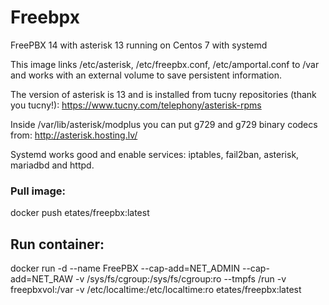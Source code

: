 # Freebpx
FreePBX 14 with asterisk 13 running on Centos 7 with systemd

This image links /etc/asterisk, /etc/freepbx.conf, /etc/amportal.conf to /var and works with an external volume to save persistent information.

The version of asterisk is 13 and is installed from tucny repositories (thank you tucny!): https://www.tucny.com/telephony/asterisk-rpms

Inside /var/lib/asterisk/modplus you can put g729 and g729 binary codecs from: http://asterisk.hosting.lv/

Systemd works good and enable services: iptables, fail2ban, asterisk, mariadbd and httpd.

### Pull image:

docker push etates/freepbx:latest


## Run container:

docker run -d --name FreePBX --cap-add=NET_ADMIN --cap-add=NET_RAW -v /sys/fs/cgroup:/sys/fs/cgroup:ro --tmpfs /run -v freepbxvol:/var -v /etc/localtime:/etc/localtime:ro  etates/freepbx:latest

